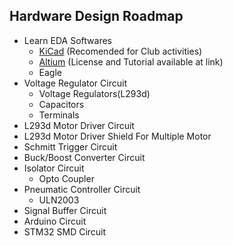 ## Hardware Design Roadmap

- Learn EDA Softwares
    - [KiCad](https://www.kicad.org) (Recomended for Club activities)
    - [Altium](https://education.altium.com/) (License and Tutorial available at link)
    - Eagle
- Voltage Regulator Circuit
    - Voltage Regulators(L293d)
    - Capacitors
    - Terminals
- L293d Motor Driver Circuit
- L293d Motor Driver Shield For Multiple Motor
- Schmitt Trigger Circuit
- Buck/Boost Converter Circuit
- Isolator Circuit
    - Opto Coupler
- Pneumatic Controller Circuit
    - ULN2003
- Signal Buffer Circuit 
- Arduino Circuit
- STM32 SMD Circuit 
